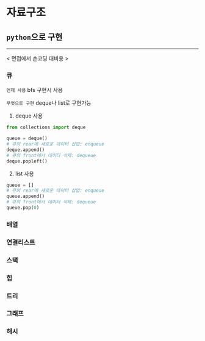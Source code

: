 # 자료구조 
## `python`으로 구현

---
< 면접에서 손코딩 대비용 >
### 큐
`언제 사용` bfs 구현시 사용

`무엇으로 구현` deque나 list로 구현가능

1) deque 사용
```python
from collections import deque

queue = deque()
# 큐의 rear에 새로운 데이터 삽입: enqueue
deque.append()
# 큐의 front에서 데이터 삭제: dequeue
deque.popleft()

```

2) list 사용
```python
queue = []
# 큐의 rear에 새로운 데이터 삽입: enqueue
queue.append()
# 큐의 front에서 데이터 삭제: dequeue
queue.pop(0)
```

### 배열

### 연결리스트

### 스택

### 힙

### 트리

### 그래프

### 해시
